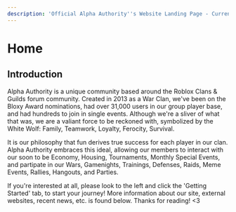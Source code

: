 ```yaml
---
description: 'Official Alpha Authority''s Website Landing Page - Currently [V0.0.7]'
---
```


# Home

## Introduction

Alpha Authority is a unique community based around the Roblox Clans & Guilds forum community. Created in 2013 as a War Clan, we've been on the Bloxy Award nominations, had over 31,000 users in our group player base, and had hundreds to join in single events. Although we're a sliver of what that was, we are a valiant force to be reckoned with, symbolized by the White Wolf: Family, Teamwork, Loyalty, Ferocity, Survival.  
  
It is our philosophy that fun derives true success for each player in our clan. Alpha Authority embraces this ideal, allowing our members to interact with our soon to be Economy, Housing, Tournaments, Monthly Special Events, and partipate in our Wars, Gamenights, Trainings, Defenses, Raids, Meme Events, Rallies, Hangouts, and Parties.  
  
If you're interested at all, please look to the left and click the 'Getting Started' tab, to start your journey! More information about our site, external websites, recent news, etc. is found below. Thanks for reading! &lt;3


